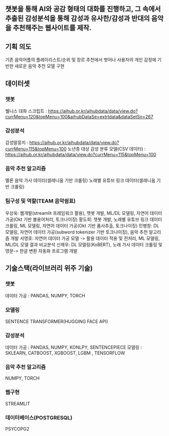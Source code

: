 ## 챗봇을 통해 AI와 공감 형태의 대화를 진행하고, 그 속에서 추출된 감성분석을 통해 감성과 유사한/감성과 반대의 음악을 추천해주는 웹사이트를 제작.
## 기획 의도
기존 음악어플의 플레이리스트/순위 및 장르 추천에서 벗어나 사용자의 개인 감정에 기반한 새로운 음악 추천 모델 구현

## 데이터셋
### 챗봇
웰니스 대화 스크립트 :
https://aihub.or.kr/aihubdata/data/view.do?currMenu=120&topMenu=100&aihubDataSe=extrldata&dataSetSn=267

### 감성분석
감성말뭉치 : https://aihub.or.kr/aihubdata/data/view.do?currMenu=115&topMenu=100
노년층 대상 감성 분류 모델(CSV 데이터) : https://aihub.or.kr/aihubdata/data/view.do?currMenu=115&topMenu=100

### 음악 추천 알고리즘
멜론 음악 가사 데이터(셀레니움 기반 크롤링)
노래별 유튜브 링크 데이터(셀레니움 기반 크롤링)

### 팀구성 및 역할(TEAM 음악쉼표)
우상욱: 웹개발(streamlit 프레임워크 활용), 챗봇 개발, ML/DL 모델링, 자연어 데이터 가공(Okt 기반 불용어처리, 토크나이징)
황도희: 챗봇 개발, 노래별 유튜브 링크 데이터 크롤링, ML 모델링, 자연어 데이터 가공(Okt 기반 품사추출, 토크나이징)
민병창: DL 모델링, 자연어 데이터 가공(subword tokenizer 기반 토크나이징), 음악 추천 알고리즘 개발
서영호: 자연어 데이터 가공 모델 -> 활용 데이터 적용 및 전처리, ML 모델링, ML/DL 모델 결과 비교분석
신제우: DL 모델링(KoBERT), 노래 가사 데이터 크롤링 및 영문-> 한글 변환 자동화 프로그램 개발

## 기술스택(라이브러리 위주 기술)
### 챗봇
데이터 가공 : PANDAS, NUMPY, TORCH

### 모델링
SENTENCE TRANSFORMER(HUGGING FACE API)

### 감성분석
데이터 가공 : PANDAS, NUMPY, KONLPY, SENTENCEPIECE
모델링 : SKLEARN, CATBOOST, XGBOOST, LGBM , TENSORFLOW

### 음악 추천 알고리즘
NUMPY, TORCH

### 웹구현
STREAMLIT

### 데이터베이스(POSTGRESQL)
PSYCOPG2
